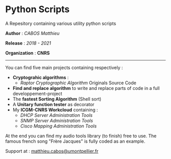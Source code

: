 # Python Scripts

A Repesitory containing various utility python scripts

 **Author**  : *CABOS Matthieu*
 
 **Release** : *2018 - 2021*
 
 **Organization** : **CNRS**
 
 _______________________________________________________________________________________

You can find five main projects containing respectively :
  * **Cryptograhic algorithms** :
      * *Raptor Cryptographic Algorithm* Originals Source Code
  * **Find and replace algorithm** to write and replace parts of code in a full developpement-project 
  * The **fastest Sorting Algorithm** (Shell sort)
  * A **Unitary function tester** as decorator
  * My **ICGM-CNRS Workcloud** containing :
      * *DHCP Server Administration Tools*
      * *SNMP Server Administration Tools*
      * *Cisco Mapping Administration Tools*
  
At the end you can find my audio tools library (to finish) free to use. The famous french song "Frère Jacques" is fully coded as an example.

Support at : matthieu.cabos@umontpellier.fr
